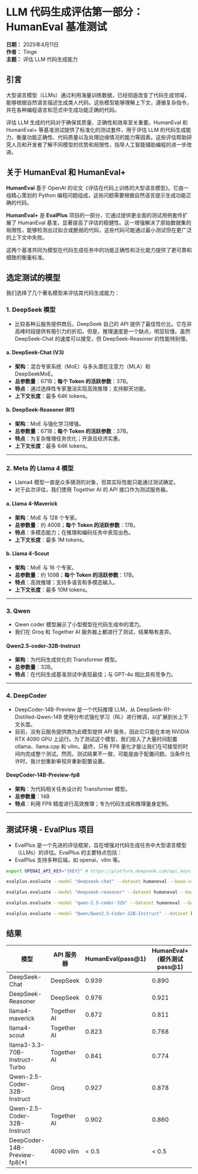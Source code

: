 # LLM 代码生成评估第一部分：HumanEval 基准测试
**日期：** 2025年4月11日  
**作者：** Tinge  
**主题：** 评估 LLM 代码生成能力

## 引言
大型语言模型（LLMs）通过利用海量训练数据，已经彻底改变了代码生成领域，能够根据自然语言描述生成类人代码。这些模型能够理解上下文，遵循复杂指令，并在各种编程语言和范式中生成功能正确的代码。

评估 LLM 生成的代码对于确保其质量、正确性和效率至关重要。HumanEval 和 HumanEval+ 等基准测试提供了标准化的测试套件，用于评估 LLM 的代码生成能力，衡量功能正确性、代码质量以及处理边缘情况的能力等因素。这些评估帮助研究人员和开发者了解不同模型的优势和局限性，指导人工智能辅助编程的进一步改进。

## 关于 HumanEval 和 HumanEval+

**HumanEval** 基于 OpenAI 的论文《评估在代码上训练的大型语言模型》。它由一组精心策划的 Python 编程问题组成，这些问题需要根据自然语言提示生成功能正确的代码。

**HumanEval+** 是 **EvalPlus** 项目的一部分，它通过提供更全面的测试用例套件扩展了 HumanEval 基准，显著提高了评估的稳健性。这一增强解决了原始数据集的局限性，能够检测出过拟合或脆弱的代码，这些代码可能通过最小测试但在更广泛的上下文中失败。

这两个基准共同为模型在代码生成任务中的功能正确性和泛化能力提供了更可靠和细致的衡量标准。

## 选定测试的模型

我们选择了几个著名模型来评估其代码生成能力：

### 1. **DeepSeek 模型**
- 比较各种云服务提供商后，DeepSeek 自己的 API 提供了最佳性价比。它在非高峰时段提供有吸引力的折扣。但是，推理速度是一个缺点，明显较慢。虽然 DeepSeek-Chat 的速度可以接受，但 DeepSeek-Reasoner 的性能特别慢。

#### a. **DeepSeek-Chat (V3)**
- **架构**：混合专家系统（MoE）与多头潜在注意力（MLA）和 DeepSeekMoE。
- **总参数量**：671B；**每个 Token 的活跃参数**：37B。
- **特点**：通过选择性专家激活实现高效推理；支持聊天功能。
- **上下文长度**：最多 64K tokens。

#### b. **DeepSeek-Reasoner (R1)**
- **架构**：MoE 与强化学习增强。
- **总参数量**：671B；**每个 Token 的活跃参数**：37B。
- **特点**：为复杂推理任务优化；开源且经济实惠。
- **上下文长度**：最多 64K tokens。

---

### 2. **Meta 的 Llama 4 模型**
- Llama4 模型一直是众多猜测的对象，但其实际性能只能通过测试确定。
- 对于此次评估，我们使用 Together AI 的 API 接口作为测试服务器。

#### a. **Llama 4-Maverick**
- **架构**：MoE 与 128 个专家。
- **总参数量**：约 400B；**每个 Token 的活跃参数**：17B。
- **特点**：多模态能力；在推理和编码任务中表现出色。
- **上下文长度**：最多 1M tokens。

#### b. **Llama 4-Scout**
- **架构**：MoE 与 16 个专家。
- **总参数量**：约 109B；**每个 Token 的活跃参数**：17B。
- **特点**：高效推理；支持多语言和多模态输入。
- **上下文长度**：最多 10M tokens。

---

### 3. **Qwen**
- Qwen coder 模型展示了小型模型在代码生成中的潜力。
- 我们在 Groq 和 Together AI 服务器上都进行了测试，结果略有差异。

#### **Qwen2.5-coder-32B-Instruct**
- **架构**：为代码生成优化的 Transformer 模型。
- **总参数量**：32B。
- **特点**：在代码生成基准测试中表现最佳；与 GPT-4o 相比具有竞争力。

---

### 4. **DeepCoder**
- DeepCoder-14B-Preview 是一个代码推理 LLM，从 DeepSeek-R1-Distilled-Qwen-14B 使用分布式强化学习（RL）进行微调，以扩展到长上下文长度。
- 目前，没有云服务提供商为此模型提供 API 服务，因此它只能在本地 NVIDIA RTX 4090 GPU 上运行。为了测试这个模型，我们投入了大量时间配置 ollama、llama.cpp 和 vllm。最终，只有 FP8 量化才能让我们在可接受的时间内完成整个测试。然而，测试结果不一致，可能是由于配置问题。当条件允许时，我计划重新审视并重新配置设置。

#### **DeepCoder-14B-Preview-fp8**
- **架构**：为代码相关任务设计的 Transformer 模型。
- **总参数量**：14B
- **特点**：利用 FP8 精度进行高效推理；专为代码生成和推理量身定制。

---

## 测试环境 - EvalPlus 项目

- EvalPlus 是一个先进的评估框架，旨在增强对代码生成任务中大型语言模型（LLMs）的评估。EvalPlus 的主要特点包括：
- EvalPlus 支持多种后端，如 openai、vllm 等。
```bash
export OPENAI_API_KEY="{KEY}" # https://platform.deepseek.com/api_keys

evalplus.evaluate --model "deepseek-chat" --dataset humaneval --base-url https://api.deepseek.com --backend openai --greedy

evalplus.evaluate --model "deepseek-reasoner" --dataset humaneval --base-url https://api.deepseek.com --backend openai --greedy

evalplus.evaluate --model "qwen-2.5-coder-32b" --dataset humaneval --base-url https://api.groq.com/openai/v1 --backend openai --greedy

evalplus.evaluate --model "Qwen/Qwen2.5-Coder-32B-Instruct" --dataset humaneval --base-url https://api.together.xyz/v1 --backend openai --greed
```

## 结果
| 模型 | API 服务器 | HumanEval(pass@1) | HumanEval+(额外测试 pass@1) | 持续时间 |
| --- | --- | --- | --- | --- |
| DeepSeek-Chat | DeepSeek | 0.939 | 0.890 | 1:11:35 |
| DeepSeek-Reasoner | DeepSeek | 0.976 | 0.921 | 5:42:18 |
| llama4-maverick | Together AI | 0.872 | 0.811 | 0:10:37 |
| llama4-scout | Together AI | 0.823 | 0.768 | 0:13:24 |
| llama3-3.3-70B-Instruct-Turbo | Together AI | 0.841 | 0.774 | 0:06:05 |
| Qwen-2.5-Coder-32B-Instruct | Groq | 0.927 | 0.878 | 0:11:54 |
| Qwen-2.5-Coder-32B-Instruct | Together AI | 0.902 | 0.860 | 0:11:38 |
| DeepCoder-14B-Preview-fp8(*) | 4090 vllm | < 0.5 | < 0.5 | 0:47:57 |
